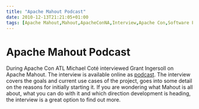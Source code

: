 ```yaml
---
title: "Apache Mahout Podcast"
date: 2010-12-13T21:21:05+01:00
tags: [Apache Mahout,Mahout,ApacheConNA,Interview,Apache Con,Software Foundation,]
---
```


# Apache Mahout Podcast


During Apache Con ATL Michael Coté interviewed Grant Ingersoll on Apache Mahout. The interview is available online as 
<a href="http://www.redmonk.com/cote/2010/11/04/makeall013/">podcast</a>. The interview covers the goals and current 
use cases of the project, goes into some detail on the reasons for initially starting it. If you are wondering what 
Mahout is all about, what you can do with it and which direction development is heading, the interview is a great 
option to find out more.

